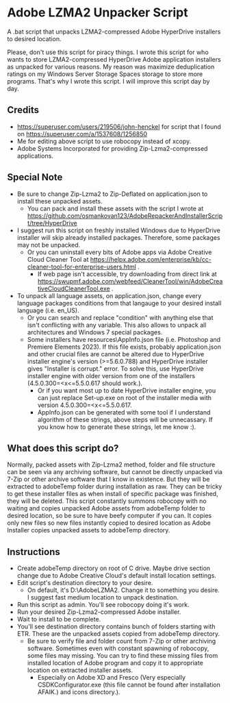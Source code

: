 # Adobe LZMA2 Unpacker Script
A .bat script that unpacks LZMA2-compressed Adobe HyperDrive installers to desired location.

Please, don't use this script for piracy things. I wrote this script for who wants to store LZMA2-compressed HyperDrive Adobe application installers as unpacked for various reasons. My reason was maximize deduplication ratings on my Windows Server Storage Spaces storage to store more programs. That's why I wrote this script. I will improve this script day by day.

## Credits
- https://superuser.com/users/219506/john-henckel for script that I found on https://superuser.com/a/1537608/1256850
- Me for editing above script to use robocopy instead of xcopy.
- Adobe Systems Incorporated for providing Zip-Lzma2-compressed applications.

## Special Note
- Be sure to change Zip-Lzma2 to Zip-Deflated on application.json to install these unpacked assets.
  - You can pack and install these assets with the script I wrote at https://github.com/osmankovan123/AdobeRepackerAndInstallerScript/tree/HyperDrive
- I suggest run this script on freshly installed Windows due to HyperDrive installer will skip already installed packages. Therefore, some packages may not be unpacked.
  - Or you can uninstall every bits of Adobe apps via Adobe Creative Cloud Cleaner Tool at https://helpx.adobe.com/enterprise/kb/cc-cleaner-tool-for-enterprise-users.html .
    - If web page isn't accessible, try downloading from direct link at https://swupmf.adobe.com/webfeed/CleanerTool/win/AdobeCreativeCloudCleanerTool.exe .
- To unpack all language assets, on application.json, change every language packages conditions from that langauge to your desired install language (i.e. en_US).
  - Or you can search and replace "condition" with anything else that isn't conflicting with any variable. This also allows to unpack all architectures and Windows 7 special packages.
  - Some installers have resources\AppInfo.json file (i.e. Photoshop and Premiere Elements 2023). If this file exists, probably application.json and other crucial files are cannot be altered due to HyperDrive installer engine's version (>=5.6.0.788) and HyperDrive installer gives "Installer is corrupt." error. To solve this, use HyperDrive installer engine with older version from one of the installers (4.5.0.300=<x<=5.5.0.617 should work.).
    - Or if you want most up to date HyperDrive installer engine, you can just replace Set-up.exe on root of the installer media with version 4.5.0.300=<x<=5.5.0.617.
    - AppInfo.json can be generated with some tool if I understand algorithm of these strings, above steps will be unnecassary. If you know how to generate these strings, let me know :).

## What does this script do?
Normally, packed assets with Zip-Lzma2 method, folder and file structure can be seen via any archiving software, but cannot be directly unpacked via 7-Zip or other archive software that I know in existence. But they will be extracted to adobeTemp folder during installation as raw. They can be tricky to get these installer files as when install of specific package was finished, they will be deleted. This script constantly summons robocopy with no waiting and copies unpacked Adobe assets from adobeTemp folder to desired location, so be sure to have beefy computer if you can. It copies only new files so new files instantly copied to desired location as Adobe Installer copies unpacked assets to adobeTemp directory.

## Instructions
- Create adobeTemp directory on root of C drive. Maybe drive section change due to Adobe Creative Cloud's default install location settings.
- Edit script's destination directory to your desire.
  - On default, it's D:\AdobeLZMA2. Change it to something you desire. I suggest fast medium location to unpack destination.
- Run this script as admin. You'll see robocopy doing it's work.
- Run your desired Zip-Lzma2-compressed Adobe installer.
- Wait to install to be complete.
- You'll see destination directory contains bunch of folders starting with ETR. These are the unpacked assets copied from adobeTemp directory.
  - Be sure to verify file and folder count from 7-Zip or other archiving software. Sometimes even with constant spawning of robocopy, some files may missing. You can try to find these missing files from installed location of Adobe program and copy it to appropriate location on extracted installer assets.
    - Especially on Adobe XD and Fresco (Very especially CSDKConfigurator.exe (this file cannot be found after installation AFAIK.) and icons directory.).
